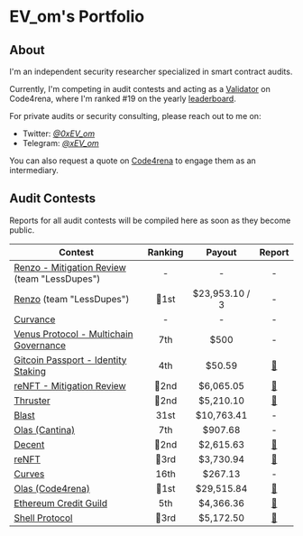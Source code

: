 # EV_om's Portfolio

## About

I'm an independent security researcher specialized in smart contract audits.

Currently, I'm competing in audit contests and acting as a [Validator](https://docs.code4rena.com/roles/certified-contributors/validators) on Code4rena, where I'm ranked #19 on the yearly [leaderboard](https://code4rena.com/leaderboard).

For private audits or security consulting, please reach out to me on:

- Twitter: [*@0xEV_om*](https://twitter.com/0xEV_om) 
- Telegram: [*@xEV_om*](https://t.me/xEV_om)

You can also request a quote on [Code4rena](https://code4rena.com/@EV_om) to engage them as an intermediary.

## Audit Contests

Reports for all audit contests will be compiled here as soon as they become public.

| Contest | Ranking | Payout | Report |
| - | :-: | :-: | :-: |
| [Renzo - Mitigation Review](https://code4rena.com/audits/2024-06-renzo-mitigation-review) (team "LessDupes") | - | - | - |
| [Renzo](https://code4rena.com/audits/2024-04-renzo) (team "LessDupes") | 🥇1st | $23,953.10 / 3 | - |
| [Curvance](https://cantina.xyz/competitions/ac757733-81a4-43c7-8f49-17c5b135cdff) | - | - | - |
| [Venus Protocol - Multichain Governance](https://cantina.xyz/competitions/ddf86a5c-6f63-430f-aadc-d8742b4b1bcf) | 7th | $500 | - |
| [Gitcoin Passport - Identity Staking](https://code4rena.com/audits/2024-03-gitcoin-passport-identity-staking-invitational) | 4th | $50.59 | [📄](code4rena/2024-03-gitcoin.md) |
| [reNFT - Mitigation Review](https://code4rena.com/audits/2024-02-renft-mitigation-review) | 🥈2nd | $6,065.05 | [📄](code4rena/2024-02-renft-mitigation.md) |
| [Thruster](https://code4rena.com/audits/2024-02-thruster-invitational) | 🥈2nd | $5,210.10 | [📄](code4rena/2024-02-thruster.md) |
| [Blast](https://cantina.xyz/competitions/c90131b4-5c7c-4ebc-a1f3-8002d219bfe0) | 31st | $10,763.41 | - |
| [Olas (Cantina)](https://cantina.xyz/competitions/829164bf-7fba-4b84-a6b8-76652205bd97) | 7th | $907.68 | - |
| [Decent](https://code4rena.com/audits/2024-01-decent) | 🥈2nd | $2,615.63 | [📄](code4rena/2024-01-decent.md) |
| [reNFT](https://code4rena.com/audits/2024-01-renft) | 🥉3rd | $3,730.94 | [📄](code4rena/2024-02-renft.md) |
| [Curves](https://code4rena.com/audits/2024-01-curves) | 16th | $267.13 | - |
| [Olas (Code4rena)](https://code4rena.com/audits/2023-12-olas) | 🥇1st | $29,515.84 | [📄](code4rena/2023-12-autonolas.md) |
| [Ethereum Credit Guild](https://code4rena.com/audits/2023-12-ethereum-credit-guild) | 5th | $4,366.36 | [📄](code4rena/2023-12-ethereumcreditguild.md) |
| [Shell Protocol](https://code4rena.com/audits/2023-11-shell-protocol) | 🥉3rd | $5,172.50 | [📄](code4rena/2023-11-shellprotocol.md) |
